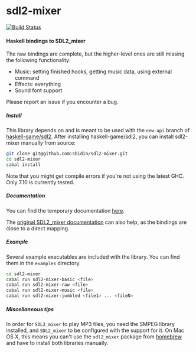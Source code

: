 # sdl2-mixer

[![Build Status](https://travis-ci.org/sbidin/sdl2-mixer.svg?branch=master)](https://travis-ci.org/sbidin/sdl2-mixer)

#### Haskell bindings to SDL2_mixer

The raw bindings are complete, but the higher-level ones are still missing the
following functionality:

* Music: setting finished hooks, getting music data, using external command
* Effects: everything
* Sound font support

Please report an issue if you encounter a bug.

##### Install

This library depends on and is meant to be used with the `new-api` branch of
[haskell-game/sdl2](https://github.com/haskell-game/sdl2). After installing
haskell-game/sdl2, you can install sdl2-mixer manually from source:

```bash
git clone git@github.com:sbidin/sdl2-mixer.git
cd sdl2-mixer
cabal install
```

Note that you might get compile errors if you're not using the latest GHC. Only
7.10 is currently tested.

##### Documentation

You can find the temporary documentation [here](https://bidin.eu/docs/sdl2-mixer).

The
[original SDL2_mixer documentation](http://www.libsdl.org/projects/SDL_mixer/docs/SDL_mixer.html)
can also help, as the bindings are close to a direct mapping.

##### Example

Several example executables are included with the library. You can find them in
the `examples` directory.

```bash
cd sdl2-mixer
cabal run sdl2-mixer-basic <file>
cabal run sdl2-mixer-raw <file>
cabal run sdl2-mixer-music <file>
cabal run sdl2-mixer-jumbled <file1> ... <fileN>
```

##### Miscellaneous tips

In order for `SDL2_mixer` to play MP3 files, you need the SMPEG library
installed, and `SDL2_mixer` to be configured with the support for it. On Mac OS
X, this means you can't use the `sdl2_mixer` package from
[homebrew](http://brew.sh/) and have to install both libraries manually.
